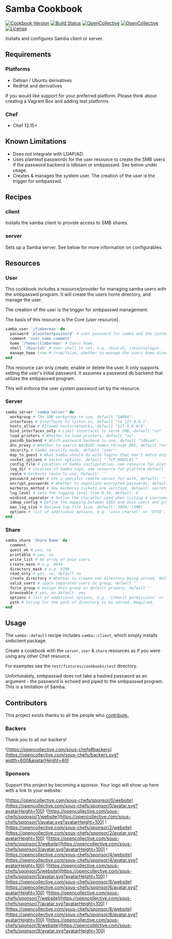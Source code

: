 # Samba Cookbook

[![Cookbook Version](https://img.shields.io/cookbook/v/samba.svg)](https://supermarket.chef.io/cookbooks/samba)
[![Build Status](https://img.shields.io/circleci/project/github/sous-chefs/samba/master.svg)](https://circleci.com/gh/sous-chefs/samba)
[![OpenCollective](https://opencollective.com/sous-chefs/backers/badge.svg)](#backers)
[![OpenCollective](https://opencollective.com/sous-chefs/sponsors/badge.svg)](#sponsors)
[![License](https://img.shields.io/badge/License-Apache%202.0-green.svg)](https://opensource.org/licenses/Apache-2.0)

Installs and configures Samba client or server.

## Requirements

### Platforms

- Debian / Ubuntu derivatives
- RedHat and derivatives

If you would like support for your preferred platform. Please think about creating a Vagrant Box and adding test platforms

### Chef

- Chef 12.15+

## Known Limitations

- Does not integrate with LDAP/AD.
- Uses plaintext passwords for the user resource to create the SMB users if the password backend is tdbsam or smbpasswd. See below under usage.
- Creates & manages the system user. The creation of the user is the trigger for smbpasswd.

## Recipes

### client

Installs the samba client to provide access to SMB shares.

### server

Sets up a Samba server. See below for more information on configurables.

## Resources

### User

This cookbook includes a resource/provider for managing samba users with the smbpasswd program. It will create the users home directory, and manage the user.

The creation of the user is the trigger for smbpasswd management.

The basis of this resource is the Core [user resource].

```ruby
samba_user 'jtimberman' do
  password 'plaintextpassword' # user password for samba and the system
  comment 'user_name_comment'
  home '/home/jtimberman' # Users home.
  shell '/bin/zsh' # User shell to set, e.g. /bin/sh, /sbin/nologin
  manage_home true # true/false, whether to manage the users home directory location
end
```

This resource can only create, enable or delete the user. It only supports setting the user's initial password. It assumes a password db backend that utilizes the smbpasswd program.

This will enforce the user system password set by the resource.

### Server

```ruby
samba_server 'samba server' do
  workgroup # The SMB workgroup to use, default "SAMBA".
  interfaces # Interfaces to listen on, default "lo 127.0.0.1".
  hosts_allow # Allowed hosts/networks, default "127.0.0.0/8".
  bind_interfaces_only # Limit interfaces to serve SMB, default "no"
  load_printers # Whether to load printers, default "no".
  passdb_backend # Which password backend to use, default "tdbsam".
  dns_proxy # Whether to search NetBIOS names through DNS, default "no".
  security # Samba security mode, default "user".
  map_to_guest # What Samba should do with logins that don't match Unix users, default "Bad User".
  socket_options # Socket options, default "`TCP_NODELAY`"
  config_file # Location of Samba configuration, see resource for platform default
  log_dir # Location of Samba logs, see resource for platform default
  realm # Kerberos realm to use, default: ''
  password_server # Use a specific remote server for auth, default: ''
  encrypt_passwords # Whether to negotiate encrypted passwords, default: yes
  kerberos_method # How kerberos tickets are verified, default: secrets only
  log_level # Sets the logging level from 0-10, default: 0
  winbind_separator # Define the character used when listing a username of the form of DOMAIN \user, default \
  idmap_config # Define the mapping between SIDS and Unix users and groups, default: none
  max_log_size # Maximum log file size, default: 5000, (5MB)
  options # list of additional options, e.g. 'unix charset' => 'UTF8'.
end
```

### Share

```ruby
samba_share 'Share Name' do
  comment
  guest_ok # yes, no
  printable # yes, no
  write_list # An array of Unix users
  create_mask # e.g. 0644
  directory_mask # e.g. 0700
  read_only # yes, no, default no
  create_directory # Whether to create the directory being served, default true
  valid_users # space separated users or group, default ''
  force_group # Assign Unix group as default primary, default ''
  browseable # yes, no default: yes
  options # list of additional options, e.g. 'inherit permissions' => 'yes'
  path # String for the path of directory to be served. Required.
end
```

## Usage

The `samba::default` recipe includes `samba::client`, which simply installs smbclient package.

Create a cookbook with the `server`, `user` & `share` resources as if you were using any other Chef resource.

For examples see the `test/fixtures/cookbooks/test` directory.

Unfortunately, smbpasswd does not take a hashed password as an argument - the password is echoed and piped to the smbpasswd program. This is a limitation of Samba.

## Contributors

This project exists thanks to all the people who [contribute.](https://opencollective.com/sous-chefs/contributors.svg?width=890&button=false)

### Backers

Thank you to all our backers!

![https://opencollective.com/sous-chefs#backers](https://opencollective.com/sous-chefs/backers.svg?width=600&avatarHeight=40)

### Sponsors

Support this project by becoming a sponsor. Your logo will show up here with a link to your website.

![https://opencollective.com/sous-chefs/sponsor/0/website](https://opencollective.com/sous-chefs/sponsor/0/avatar.svg?avatarHeight=100)
![https://opencollective.com/sous-chefs/sponsor/1/website](https://opencollective.com/sous-chefs/sponsor/1/avatar.svg?avatarHeight=100)
![https://opencollective.com/sous-chefs/sponsor/2/website](https://opencollective.com/sous-chefs/sponsor/2/avatar.svg?avatarHeight=100)
![https://opencollective.com/sous-chefs/sponsor/3/website](https://opencollective.com/sous-chefs/sponsor/3/avatar.svg?avatarHeight=100)
![https://opencollective.com/sous-chefs/sponsor/4/website](https://opencollective.com/sous-chefs/sponsor/4/avatar.svg?avatarHeight=100)
![https://opencollective.com/sous-chefs/sponsor/5/website](https://opencollective.com/sous-chefs/sponsor/5/avatar.svg?avatarHeight=100)
![https://opencollective.com/sous-chefs/sponsor/6/website](https://opencollective.com/sous-chefs/sponsor/6/avatar.svg?avatarHeight=100)
![https://opencollective.com/sous-chefs/sponsor/7/website](https://opencollective.com/sous-chefs/sponsor/7/avatar.svg?avatarHeight=100)
![https://opencollective.com/sous-chefs/sponsor/8/website](https://opencollective.com/sous-chefs/sponsor/8/avatar.svg?avatarHeight=100)
![https://opencollective.com/sous-chefs/sponsor/9/website](https://opencollective.com/sous-chefs/sponsor/9/avatar.svg?avatarHeight=100)
